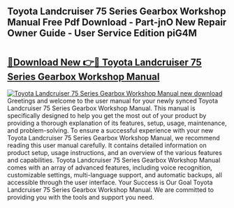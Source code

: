 ## Toyota Landcruiser 75 Series Gearbox Workshop Manual Free Pdf Download - Part-jnO New Repair Owner Guide - User Service Edition piG4M

# <h2><a href="http://bc7776.oget.top/?id=Toyota+Landcruiser+75+Series+Gearbox+Workshop+Manual">🔗Download New 👉🔴 Toyota Landcruiser 75 Series Gearbox Workshop Manual</a></h2>

[![Toyota Landcruiser 75 Series Gearbox Workshop Manual new download](https://i.imgur.com/5g1atiW.png)](http://bc7776.oget.top/?id=Toyota+Landcruiser+75+Series+Gearbox+Workshop+Manual)
Greetings and welcome to the user manual for your newly synced Toyota Landcruiser 75 Series Gearbox Workshop Manual. This manual is specifically designed to help you get the most out of your product by providing a thorough explanation of its features, setup, usage, maintenance, and problem-solving. To ensure a successful experience with your new Toyota Landcruiser 75 Series Gearbox Workshop Manual, we recommend reading this user manual carefully. It contains detailed information on product setup, usage instructions, and an overview of the various features and capabilities. Toyota Landcruiser 75 Series Gearbox Workshop Manual comes with an array of advanced features, including voice recognition, customizable settings, multi-language support, and automatic backups, all accessible through the user interface. Your Success is Our Goal Toyota Landcruiser 75 Series Gearbox Workshop Manual. We are committed to providing you with the tools and support you need.
